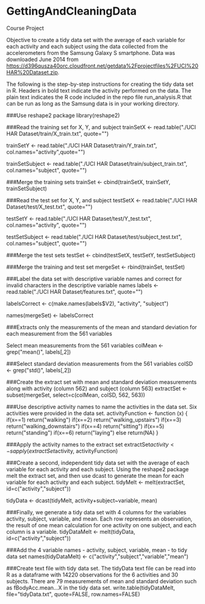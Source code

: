 GettingAndCleaningData
======================

Course Project

Objective to create a tidy data set with the average of each variable for each activity and each subject using the data collected from the accelerometers from the Samsung Galaxy S smartphone. Data was downloaded June 2014 from https://d396qusza40orc.cloudfront.net/getdata%2Fprojectfiles%2FUCI%20HAR%20Dataset.zip.

The following is the step-by-step instructions for creating the tidy data set in R. Headers in bold text indicate the activity performed on the data. The plain text indicates the R code included in the repo file run_analysis.R that can be run as long as the Samsung data is in your working directory.



###Use reshape2 package
library(reshape2) 



###Read the training set for X, Y, and subject
trainSetX <- read.table("./UCI HAR Dataset/train/X_train.txt", quote="") 

trainSetY <- read.table("./UCI HAR Dataset/train/Y_train.txt", col.names="activity",quote="") 

trainSetSubject <- read.table("./UCI HAR Dataset/train/subject_train.txt", col.names="subject", quote="") 



###Merge the training sets
trainSet <- cbind(trainSetX, trainSetY, trainSetSubject) 



###Read the test set for X, Y, and subject
testSetX <- read.table("./UCI HAR Dataset/test/X_test.txt", quote="")

testSetY <- read.table("./UCI HAR Dataset/test/Y_test.txt", col.names="activity", quote="")

testSetSubject <- read.table("./UCI HAR Dataset/test/subject_test.txt", col.names="subject", quote="")



###Merge the test sets
testSet <- cbind(testSetX, testSetY, testSetSubject) 



###Merge the training and test set
mergeSet <- rbind(trainSet, testSet)



###Label the data set with descriptive variable names and correct for invalid characters in the descriptive variable names
labels <- read.table("./UCI HAR Dataset/features.txt", quote="") 

labelsCorrect <- c(make.names(labels$V2), "activity", "subject")

names(mergeSet) <- labelsCorrect



###Extracts only the measurements of the mean and standard deviation for each measurement from the 561 variables


Select mean measurements from the 561 variables
colMean <- grep("mean()", labels[,2]) 



###Select standard deviation measurements from the 561 variables
colSD <- grep("std()", labels[,2]) 



###Create the extract set with mean and standard deviation measurements along with activity (column 562) and subject (column 563)
extractSet <- subset(mergeSet, select=c(colMean, colSD, 562, 563)) 



###Use descriptive activity names to name the activities in the data set. Six activities were provided in the data set.
activityFunction <- function (x) { if(x==1) return("walking") if(x==2) return("walking_upstairs") if(x==3) return("walking_downstairs") if(x==4) return("sitting") if(x==5) return("standing") if(x==6) return("laying") else return(NA) }



###Apply the activity names to the extract set
extractSet$activity <- sapply(extractSet$activity, activityFunction)



###Create a second, independent tidy data set with the average of each variable for each activity and each subject. Using the reshape2 package melt the extract set, and then use dcast to generate the mean for each variable for each activity and each subject.
tidyMelt <- melt(extractSet, id=c("activity","subject"))

tidyData <- dcast(tidyMelt, activity+subject~variable, mean)



###Finally, we generate a tidy data set with 4 columns for the variables activity, subject, variable, and mean. Each row represents an observation, the result of one mean calculation for one activity on one subject, and each column is a variable.
tidyDataMelt <- melt(tidyData, id=c("activity","subject"))



###Add the 4 variable names - activity, subject, variable, mean - to tidy data set
names(tidyDataMelt) <- c("activity","subject","variable","mean")



###Create text file with tidy data set. The tidyData text file can be read into R as a dataframe with 14220 observations for the 6 activities and 30 subjects. There are 79 measurements of mean and standard deviation such as fBodyAcc.mean...X in the tidy data set.
write.table(tidyDataMelt, file="tidyData.txt", quote=FALSE, row.names=FALSE)
